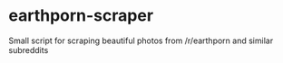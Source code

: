 # earthporn-scraper
Small script for scraping beautiful photos from /r/earthporn and similar subreddits
